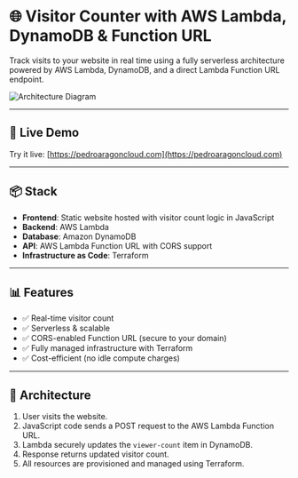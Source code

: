 # 🌐 Visitor Counter with AWS Lambda, DynamoDB & Function URL

Track visits to your website in real time using a fully serverless architecture powered by AWS Lambda, DynamoDB, and a direct Lambda Function URL endpoint.

![Architecture Diagram](https://user-images.githubusercontent.com/your-diagram.png) <!-- Optional: Add your own diagram -->

---

## 🚀 Live Demo

Try it live: [https://pedroaragoncloud.com](https://pedroaragoncloud.com)

---

## 📦 Stack

- **Frontend**: Static website hosted with visitor count logic in JavaScript
- **Backend**: AWS Lambda 
- **Database**: Amazon DynamoDB 
- **API**: AWS Lambda Function URL with CORS support
- **Infrastructure as Code**: Terraform

---

## 📊 Features

- ✅ Real-time visitor count
- ✅ Serverless & scalable
- ✅ CORS-enabled Function URL (secure to your domain)
- ✅ Fully managed infrastructure with Terraform
- ✅ Cost-efficient (no idle compute charges)

---

## 🧠 Architecture

1. User visits the website.
2. JavaScript code sends a POST request to the AWS Lambda Function URL.
3. Lambda securely updates the `viewer-count` item in DynamoDB.
4. Response returns updated visitor count.
5. All resources are provisioned and managed using Terraform.
